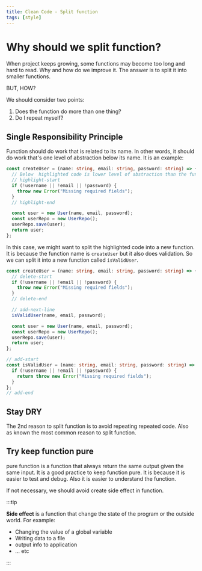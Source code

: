 ```yaml
---
title: Clean Code - Split function
tags: [style]
---
```


# Why should we split function?

When project keeps growing, some functions may become too long and hard to read. Why and how do we improve it. The answer is to split it into smaller functions.

BUT, HOW?

We should consider two points:

1. Does the function do more than one thing?
2. Do I repeat myself?

## Single Responsibility Principle

Function should do work that is related to its name. In other words, it should do work that's one level of abstraction below its name. It is an example:

```ts
const createUser = (name: string, email: string, password: string) => {
  // Below  highlighted code is lower level of abstraction than the function name
  // highlight-start
  if (!username || !email || !password) {
    throw new Error("Missing required fields");
  }
  // highlight-end

  const user = new User(name, email, password);
  const userRepo = new UserRepo();
  userRepo.save(user);
  return user;
};
```

In this case, we might want to split the highlighted code into a new function. It is because the function name is `createUser` but it also does validation. So we can split it into a new function called `isValidUser`.

```ts
const createUser = (name: string, email: string, password: string) => {
  // delete-start
  if (!username || !email || !password) {
    throw new Error("Missing required fields");
  }
  // delete-end

  // add-next-line
  isValidUser(name, email, password);

  const user = new User(name, email, password);
  const userRepo = new UserRepo();
  userRepo.save(user);
  return user;
};

// add-start
const isValidUser = (name: string, email: string, password: string) => {
  if (!username || !email || !password) {
    return throw new Error("Missing required fields");
  }
};
// add-end
```

## Stay DRY

The 2nd reason to split function is to avoid repeating repeated code. Also as known the most common reason to split function.

## Try keep function pure

pure function is a function that always return the same output given the same input. It is a good practice to keep function pure. It is because it is easier to test and debug. Also it is easier to understand the function.

If not necessary, we should avoid create side effect in function.

:::tip

**Side effect** is a function that change the state of the program or the outside world. For example:

- Changing the value of a global variable
- Writing data to a file
- output info to application
- ... etc

:::
